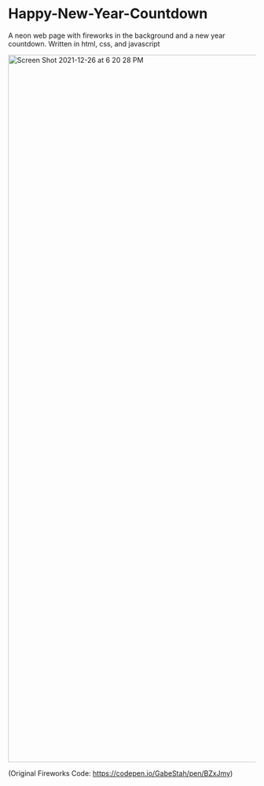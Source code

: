 # Happy-New-Year-Countdown
A neon web page with fireworks in the background and a new year countdown. Written in html, css, and javascript

<img width="1440" alt="Screen Shot 2021-12-26 at 6 20 28 PM" src="https://user-images.githubusercontent.com/56304876/147422413-be10dfba-ba19-4998-ba6f-6bd83f4ba0e3.png">

(Original Fireworks Code: https://codepen.io/GabeStah/pen/BZxJmy)
